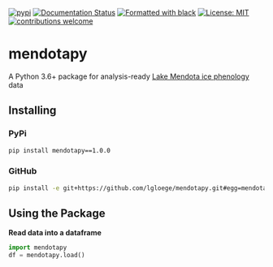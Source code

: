 [![pypi](https://badgen.net/pypi/v/mendotapy)](https://pypi.org/project/mendotapy/)
[![Documentation Status](https://readthedocs.org/projects/mendotapy/badge/?version=latest)](https:/mendotapy.readthedocs.io/en/latest/?badge=latest)
[![Formatted with black](https://img.shields.io/badge/code%20style-black-000000.svg)](https://github.com/python/black)
[![License: MIT](https://img.shields.io/badge/License-MIT-yellow.svg)](https://opensource.org/licenses/MIT)
[![contributions welcome](https://img.shields.io/badge/contributions-welcome-brightgreen.svg?style=flat)](https://github.com/lgloege/mendotapy/issues)


# mendotapy

A Python 3.6+ package for analysis-ready [Lake Mendota ice phenology](https://climatology.nelson.wisc.edu/first-order-station-climate-data/madison-climate/lake-ice/history-of-ice-freezing-and-thawing-on-lake-mendota/) data

Installing
----------

### PyPi
```sh
pip install mendotapy==1.0.0
```

### GitHub
```sh
pip install -e git+https://github.com/lgloege/mendotapy.git#egg=mendotapy
```

Using the Package
----------
**Read data into a dataframe**
```python
import mendotapy
df = mendotapy.load()
```